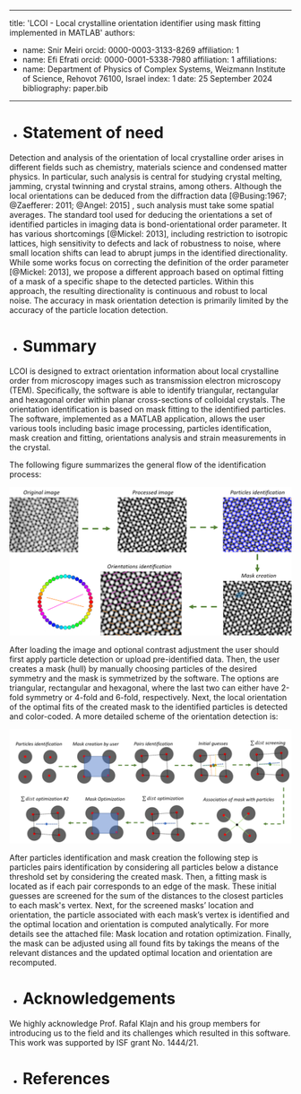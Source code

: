 
---
title: 'LCOI - Local crystalline orientation identifier using mask fitting implemented in MATLAB'
authors:
  - name: Snir Meiri
    orcid: 0000-0003-3133-8269
    affiliation: 1
 - name: Efi Efrati 
    orcid: 0000-0001-5338-7980
    affiliation: 1
affiliations:
 - name: Department of Physics of Complex Systems, Weizmann Institute of Science, Rehovot 76100, Israel
   index: 1
date: 25 September 2024
bibliography: paper.bib
 
---

- # Statement of need

Detection and analysis of the orientation of local crystalline order arises in different fields such as chemistry, materials science and condensed matter physics. In particular, such analysis is central for studying crystal melting, jamming, crystal twinning and crystal strains, among others. Although the local orientations can be deduced from the diffraction data [@Busing:1967; @Zaefferer: 2011; @Angel: 2015] , such analysis must take some spatial averages. The standard tool used for deducing the orientations a set of identified particles in imaging data is bond-orientational order parameter. It has various shortcomings [@Mickel: 2013], including restriction to isotropic lattices, high sensitivity to defects and lack of robustness to noise, where small location shifts can lead to abrupt jumps in the identified directionality. While some works focus on correcting the definition of the order parameter [@Mickel: 2013], we propose a different approach based on optimal fitting of a mask of a specific shape to the detected particles. Within this approach, the resulting directionality is continuous and robust to local noise. The accuracy in mask orientation detection is primarily limited by the accuracy of the particle location detection. 

- # Summary

LCOI is designed to extract orientation information about local crystalline order from microscopy images such as transmission electron microscopy (TEM). Specifically, the software is able to identify triangular, rectangular and hexagonal order within planar cross-sections of colloidal crystals. The orientation identification is based on mask fitting to the identified particles. The software, implemented as a MATLAB application, allows the user various tools including basic image processing, particles identification, mask creation and fitting, orientations analysis and strain measurements in the crystal. 

The following figure summarizes the general flow of the identification process:

![](User%20guide%20images/over1.png)


After loading the image and optional contrast adjustment the user should first apply particle detection or upload pre-identified data. Then, the user creates a mask (hull) by manually choosing particles of the desired symmetry and the mask is symmetrized by the software. The options are triangular, rectangular and hexagonal, where the last two can either have 2-fold symmetry or 4-fold and 6-fold, respectively. Next, the local orientation of the optimal fits of the created mask to the identified particles is detected and color-coded. A more detailed scheme of the orientation detection is:

![](User%20guide%20images/over2.png)

After particles identification and mask creation the following step is particles pairs identification by considering all particles below a distance threshold set by considering the created mask. Then, a fitting mask is located as if each pair corresponds to an edge of the mask. These initial guesses are screened for the sum of the distances to the closest particles to each mask's vertex.  Next, for the screened masks’ location and orientation, the particle associated with each mask’s vertex is identified and the optimal location and orientation is computed analytically. For more details see the attached file: Mask location and rotation optimization. Finally, the mask can be adjusted using all found fits by takings the means of the relevant distances and the updated optimal location and orientation are recomputed.

- # Acknowledgements

We highly acknowledge Prof. Rafal Klajn and his group members for introducing us to the field and its challenges which resulted in this software. This work was supported by ISF grant No. 1444/21.

- # References
 ‏‏
